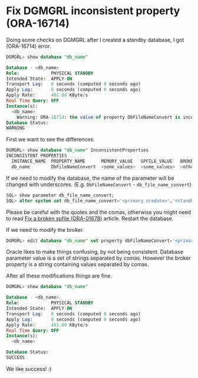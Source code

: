 # Fix DGMGRL inconsistent property (ORA-16714)

Doing some checks on DGMGRL after I created a standby database, I got (ORA-16714) error.

```sql
DGMGRL> show database "db_name"

Database - <db_name>
Role:            PHYSICAL STANDBY
Intended State:  APPLY-ON
Transport Lag:   0 seconds (computed 0 seconds ago)
Apply Lag:       0 seconds (computed 0 seconds ago)
Apply Rate:      401.00 KByte/s
Real Time Query: OFF
Instance(s):
  <db_name>
    Warning: ORA-16714: the value of property DbFileNameConvert is inconsistent with the database setting
Database Status:
WARNING
```

First we want to see the differences.

```sql
DGMGRL> show database "db_name" InconsistentProperties
INCONSISTENT PROPERTIES
  INSTANCE_NAME  PROPERTY_NAME      MEMORY_VALUE   SPFILE_VALUE   BROKER_VALUE
  db_name        DbFileNameConvert  <some_values>  <some_values>  <other_values>
```

If we need to modify the database, the name of the parameter will be changed with underscores. (E.g. `DbFileNameConvert` - `db_file_name_convert`)

```sql
SQL> show parameter db_file_name_convert;
SQL> alter system set db_file_name_convert='<primary_oradata>','<standby_oradata>','<primary_fra>','<standby_fra>' scope=spfile;
```

Please be careful with the quotes and the comas, otherwise you might need to read [Fix a broken spfile (ORA-01678)](./Fix-a-broken-spfile-ORA-01678) article.
Restart the database.

If we need to modify the broker.

```sql
DGMGRL> edit database "db_name" set property dbFileNameConvert='<primary_oradata>, <standby_oradata>, <primary_fra>, <standby_fra>';
```

Oracle likes to make things confusing, by not being consistent.
Database parameter value is a set of strings separated by comas. However the broker property is a string containing values separated by comas.

After all these modifications things are fine.

```sql
DGMGRL> show database "db_name"

Database - <db_name>
Role:            PHYSICAL STANDBY
Intended State:  APPLY-ON
Transport Lag:   0 seconds (computed 0 seconds ago)
Apply Lag:       0 seconds (computed 0 seconds ago)
Apply Rate:      401.00 KByte/s
Real Time Query: OFF
Instance(s):
  <db_name>

Database Status:
SUCCESS
```

We like success! :)